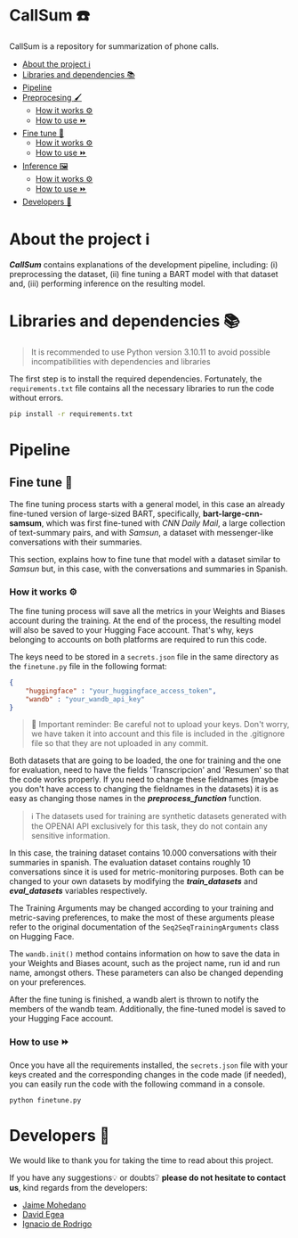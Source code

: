# CallSum ☎️
CallSum is a repository for summarization of phone calls. 

<!-- TABLE OF CONTENTS -->
- [About the project ℹ️](#about-the-project-ℹ️)
- [Libraries and dependencies 📚](#libraries-and-dependencies-)
- [Pipeline](#pipeline-)
- [Preprocesing 🖌️](#fine-tune-)
    - [How it works ⚙️](#how-it-works-preprocessing-)
    - [How to use ⏩](#how-to-use-preprocessing-)
- [Fine tune 🎨](#fine-tune-)
    - [How it works ⚙️](#how-it-works-finetune-)
    - [How to use ⏩](#how-to-use-finetune-)
- [Inference 🖼️](#inference-)
    - [How it works ⚙️](#how-it-works-inference-)
    - [How to use ⏩](#how-to-use-inference-)
- [Developers 🔧](#developers-)


# About the project ℹ️

***CallSum*** contains explanations of the development pipeline, including: (i) preprocessing the dataset, (ii) fine tuning a BART model with that dataset and, (iii) performing inference on the resulting model.


# Libraries and dependencies 📚

 > It is recommended to use Python version 3.10.11 to avoid possible incompatibilities with dependencies and libraries

The first step is to install the required dependencies. Fortunately, the `requirements.txt` file contains all the necessary libraries to run the code without errors. 

```bash
pip install -r requirements.txt
```


# Pipeline


## Fine tune 🎨

The fine tuning process starts with a general model, in this case an already fine-tuned version of large-sized BART, specifically, **bart-large-cnn-samsum**, which was first fine-tuned with *CNN Daily Mail*, a large collection of text-summary pairs, and with *Samsun*, a dataset with messenger-like conversations with their summaries.

This section, explains how to fine tune that model with a dataset similar to *Samsun* but, in this case, with the conversations and summaries in Spanish.

### How it works ⚙️

The fine tuning process will save all the metrics in your Weights and Biases account during the training. At the end of the process, the resulting model will also be saved to your Hugging Face account. That's why, keys belonging to accounts on both platforms are required to run this code.

The keys need to be stored in a `secrets.json` file in the same directory as the `finetune.py` file in the following format:

```json
{
    "huggingface" : "your_huggingface_access_token",
    "wandb" : "your_wandb_api_key"
}
```

> 🚨 Important reminder: Be careful not to upload your keys. Don't worry, we have taken it into account and this file is included in the .gitignore file so that they are not uploaded in any commit.


Both datasets that are going to be loaded, the one for training and the one for evaluation, need to have the fields 'Transcripcion' and 'Resumen' so that the code works properly. If you need to change these fieldnames (maybe you don't have access to changing the fieldnames in the datasets) it is as easy as changing those names in the ***preprocess_function*** function.

> ℹ️ The datasets used for training are synthetic datasets generated with the OPENAI API exclusively for this task, they do not contain any sensitive information.

In this case, the training dataset contains 10.000 conversations with their summaries in spanish. The evaluation dataset contains roughly 10 conversations since it is used for metric-monitoring purposes. Both can be changed to your own datasets by modifying the ***train_datasets*** and ***eval_datasets*** variables respectively.

The Training Arguments may be changed according to your training and metric-saving preferences, to make the most of these arguments please refer to the original documentation of the `Seq2SeqTrainingArguments` class on Hugging Face.

The `wandb.init()` method contains information on how to save the data in your Weights and Biases acount, such as the project name, run id and run name, amongst others. These parameters can also be changed depending on your preferences.

After the fine tuning is finished, a wandb alert is thrown to notify the members of the wandb team. Additionally, the fine-tuned model is saved to your Hugging Face account.


### How to use ⏩
Once you have all the requirements installed, the `secrets.json` file with your keys created and the corresponding changes in the code made (if needed), you can easily run the code with the following command in a console.

```console
python finetune.py
```

# Developers 🔧

We would like to thank you for taking the time to read about this project.

If you have any suggestions💡 or doubts❔ **please do not hesitate to contact us**, kind regards from the developers:
  * [Jaime Mohedano](https://github.com/Jatme26)
  * [David Egea](https://github.com/David-Egea)
  * [Ignacio de Rodrigo](https://github.com/nachoDRT)

